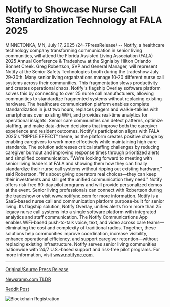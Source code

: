 # Notify to Showcase Nurse Call Standardization Technology at FALA 2025

MINNETONKA, MN, July 17, 2025 /24-7PressRelease/ -- Notify, a healthcare technology company transforming communication in senior living communities, will attend the Florida Assisted Living Association (FALA) 2025 Annual Conference & Tradeshow at the Signia by Hilton Orlando Bonnet Creek. Greg Robertson, SVP and General Manager, will represent Notify at the Senior Safety Technologies booth during the tradeshow July 29-30th.   Many senior living organizations manage 10-20 different nurse call systems across their communities. This fragmentation slows productivity and creates operational chaos. Notify's flagship Overlay software platform solves this by connecting to over 25 nurse call manufacturers, allowing communities to standardize fragmented systems without replacing existing hardware.   The healthcare communication platform enables complete standardization in just two hours, replaces pagers and walkie-talkies with smartphones over existing WiFi, and provides real-time analytics for operational insights. Senior care communities can detect patterns, optimize staffing, and make data-driven decisions that improve both the caregiver experience and resident outcomes.   Notify's participation aligns with FALA 2025's "RIPPLE EFFECT" theme, as the platform creates positive change by enabling caregivers to work more effectively while maintaining high care standards. The solution addresses critical staffing challenges by reducing caregiver burnout and improving response times through prioritized alerts and simplified communication.   "We're looking forward to meeting with senior living leaders at FALA and showing them how they can finally standardize their nurse call systems without ripping out existing hardware," said Robertson. "It's about giving operators real choices—they can keep their investments and still get the unified communication they need."   Notify offers risk-free 60-day pilot programs and will provide personalized demos at the event. Senior living professionals can connect with Robertson during the tradeshow or visit www.notifync.com for more information.  Notify is a SaaS-based nurse call and communication platform purpose-built for senior living. Its flagship solution, Notify Overlay, unifies alerts from more than 25 legacy nurse call systems into a single software platform with integrated analytics and staff communication. The Notify Communications App enables WiFi-based push-to-talk voice, text, and video across care teams—eliminating the cost and complexity of traditional radios. Together, these solutions help communities improve coordination, increase visibility, enhance operational efficiency, and support caregiver retention—without replacing existing infrastructure. Notify serves senior living communities nationwide with 24/7 U.S.-based support and risk-free pilot programs. For more information, visit www.notifync.com. 

---

[Original/Source Press Release](https://www.24-7pressrelease.com/press-release/524963/notify-to-showcase-nurse-call-standardization-technology-at-fala-2025)
                    

[Newsramp.com TLDR](https://newsramp.com/curated-news/notify-to-showcase-nurse-call-system-innovation-at-fala-2025/07149709869fd518dcaaea654a5b7e65) 

 



[Reddit Post](https://www.reddit.com/r/technology_press/comments/1m21db8/notify_to_showcase_nurse_call_system_innovation/) 



![Blockchain Registration](https://cdn.newsramp.app/24-7PressRelease/qrcode/257/17/envyWABi.webp)